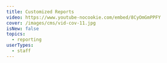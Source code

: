 ```yaml
---
title: Customized Reports
video: https://www.youtube-nocookie.com/embed/8CyOmGmPPFY
cover: /images/cms/vid-cov-11.jpg
isNew: false
topics:
  - reporting
userTypes:
  - staff
---
```

